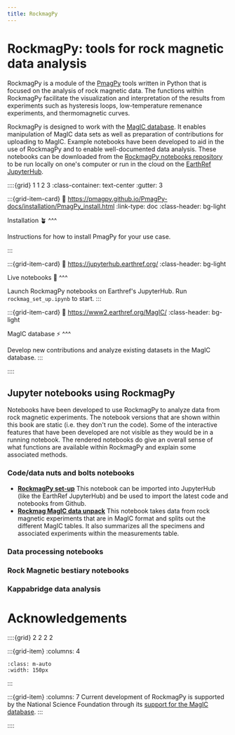 ```yaml
---
title: RockmagPy
---
```


# RockmagPy: tools for rock magnetic data analysis

RockmagPy is a module of the [PmagPy](https://pmagpy.github.io/PmagPy-docs/intro.html) tools written in Python that is focused on the analysis of rock magnetic data. The functions within RockmagPy facilitate the visualization and interpretation of the results from experiments such as hysteresis loops, low-temperature remenance experiments, and thermomagnetic curves. 

RockmagPy is designed to work with the [MagIC database](https://earthref.org/MagIC). It enables manipulation of MagIC data sets as well as preparation of contributions for uploading to MagIC. Example notebooks have been developed to aid in the use of RockmagPy and to enable well-documented data analysis. These notebooks can be downloaded from the [RockmagPy notebooks repository](https://github.com/pmagpy/rockmagpy-notebooks) to be run locally on one's computer or run in the cloud on the [EarthRef JupyterHub](https://jupyterhub.earthref.org/).

::::{grid} 1 1 2 3
:class-container: text-center
:gutter: 3

:::{grid-item-card}
:link: https://pmagpy.github.io/PmagPy-docs/installation/PmagPy_install.html
:link-type: doc
:class-header: bg-light

Installation 🪴
^^^

Instructions for how to install PmagPy for your use case.

:::

:::{grid-item-card}
:link: https://jupyterhub.earthref.org/
:class-header: bg-light

Live notebooks 🚀
^^^

Launch RockmagPy notebooks on Earthref's JupyterHub. Run `rockmag_set_up.ipynb` to start.
:::

:::{grid-item-card}
:link: https://www2.earthref.org/MagIC/
:class-header: bg-light

MagIC database ⚡
^^^

Develop new contributions and analyze existing datasets in the MagIC database.
:::

::::

## Jupyter notebooks using RockmagPy

Notebooks have been developed to use RockmagPy to analyze data from rock magnetic experiments.
The notebook versions that are shown within this book are static (i.e. they don't run the code).
Some of the interactive features that have been developed are not visible as they would be in a running notebook. 
The rendered notebooks do give an overall sense of what functions are available within RockmagPy and explain some associated methods.

### Code/data nuts and bolts notebooks

- [**RockmagPy set-up**](./rockmag_set_up.ipynb) This notebook can be imported into JupyterHub (like the EarthRef JupyterHub) and be used to import the latest code and notebooks from Github.
- [**Rockmag MagIC data unpack**](./rockmag_data_unpack.ipynb) This notebook takes data from rock magnetic experiments that are in MagIC format and splits out the different MagIC tables. It also summarizes all the specimens and associated experiments within the measurements table.
  
### Data processing notebooks



### Rock Magnetic bestiary notebooks







### Kappabridge data analysis





# Acknowledgements

::::{grid} 2 2 2 2

:::{grid-item}
:columns: 4

```{image} images/logos/NSF_logo.png
:class: m-auto
:width: 150px
```

:::

:::{grid-item}
:columns: 7
Current development of RockmagPy is supported by the National Science Foundation through its [support for the MagIC database](https://www.nsf.gov/awardsearch/showAward?AWD_ID=2148719).
:::

::::
